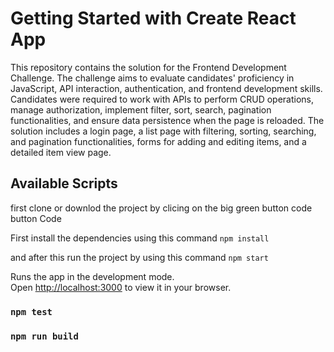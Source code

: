 # Getting Started with Create React App

This repository contains the solution for the Frontend Development Challenge. The challenge aims to evaluate candidates' proficiency in JavaScript, API interaction, authentication, and frontend development skills. Candidates were required to work with APIs to perform CRUD operations, manage authorization, implement filter, sort, search, pagination functionalities, and ensure data persistence when the page is reloaded. The solution includes a login page, a list page with filtering, sorting, searching, and pagination functionalities, forms for adding and editing items, and a detailed item view page.

## Available Scripts

first clone or downlod the project by clicing on the big green button code button Code

First install the dependencies using this command
 `npm install`

and after this run the project by using this command
`npm start`

Runs the app in the development mode.\
Open [http://localhost:3000](http://localhost:3000) to view it in your browser.





### `npm test`


### `npm run build`

